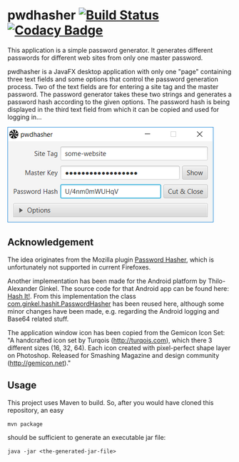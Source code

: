 # pwdhasher [![Build Status](https://travis-ci.org/klopsinator/pwdhasher.svg?branch=master)](https://travis-ci.org/klopsinator/pwdhasher) [![Codacy Badge](https://api.codacy.com/project/badge/Grade/5deea20e6259471ea33a2e9c4163e826)](https://www.codacy.com/app/andreas_9/pwdhasher?utm_source=github.com&amp;utm_medium=referral&amp;utm_content=klopsinator/pwdhasher&amp;utm_campaign=Badge_Grade)

This application is a simple password generator. It generates different passwords for different web sites from only one master password. 

pwdhasher is a JavaFX desktop application with only one "page" containing three text fields and some options that control the password generation process. Two of the text fields are for entering a site tag and the master password. The password generator takes these two strings and generates a password hash according to the given options. The password hash is being displayed in the third text field from which it can be copied and used for logging in...

 ![Screenshot](screenshots/screenshot.png)

## Acknowledgement
The idea originates from the Mozilla plugin [Password Hasher](https://addons.mozilla.org/de/firefox/addon/password-hasher/), which is unfortunately not supported in current Firefoxes. 

Another implementation has been made for the Android platform by Thilo-Alexander Ginkel. The source code for that Android app can be found here: [Hash It!](https://github.com/ginkel/hashit). From this implementation the class [com.ginkel.hashit.PasswordHasher](https://github.com/ginkel/hashit/blob/master/src/main/java/com/ginkel/hashit/PasswordHasher.java) has been reused here, although some minor changes have been made, e.g. regarding the Android logging and Base64 related stuff.

The application window icon has been copied from the Gemicon Icon Set: "A handcrafted icon set by Turqois (http://turqois.com), which there 3 different sizes (16, 32, 64). Each icon created with pixel-perfect shape layer on Photoshop. Released for Smashing Magazine and design community (http://gemicon.net)."

## Usage
This project uses Maven to build. So, after you would have cloned this repository, an easy 

    mvn package

should be sufficient to generate an executable jar file:

    java -jar <the-generated-jar-file>
